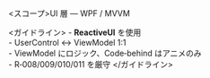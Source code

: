 <claude>
  <スコープ>UI 層 — WPF / MVVM</スコープ>

  <ガイドライン>
    - **ReactiveUI** を使用  
    - UserControl ↔ ViewModel 1:1  
    - ViewModel にロジック、Code‑behind はアニメのみ  
    - R‑008/009/010/011 を厳守
  </ガイドライン>
</claude>
